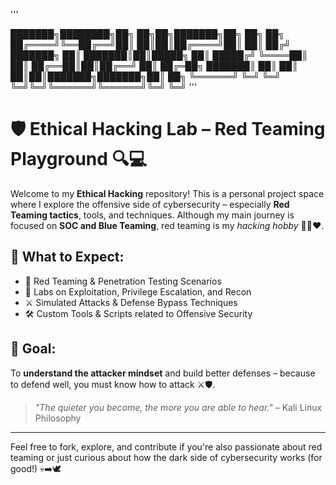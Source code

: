 '''

███████╗████████╗██╗  ██╗██╗███████╗██╗     ██╗  ██╗
██╔════╝╚══██╔══╝██║  ██║██║██╔════╝██║     ██║ ██╔╝
███████╗   ██║   ███████║██║█████╗  ██║     █████╔╝ 
╚════██║   ██║   ██╔══██║██║██╔══╝  ██║     ██╔═██╗ 
███████║   ██║   ██║  ██║██║███████╗███████╗██║  ██╗
╚══════╝   ╚═╝   ╚═╝  ╚═╝╚═╝╚══════╝╚══════╝╚═╝  ╚═╝
'''

# 🛡️ Ethical Hacking Lab – Red Teaming Playground 🔍💻

Welcome to my **Ethical Hacking** repository! This is a personal project space where I explore the offensive side of cybersecurity – especially **Red Teaming tactics**, tools, and techniques. Although my main journey is focused on **SOC and Blue Teaming**, red teaming is my *hacking hobby* 👨‍💻❤️.

## 🚩 What to Expect:
- 🔐 Red Teaming & Penetration Testing Scenarios  
- 🧪 Labs on Exploitation, Privilege Escalation, and Recon  
- ⚔️ Simulated Attacks & Defense Bypass Techniques  
- 🛠️ Custom Tools & Scripts related to Offensive Security  

## 🎯 Goal:
To **understand the attacker mindset** and build better defenses – because to defend well, you must know how to attack ⚔️🛡️.

> *"The quieter you become, the more you are able to hear."* – Kali Linux Philosophy

---

Feel free to fork, explore, and contribute if you're also passionate about red teaming or just curious about how the dark side of cybersecurity works (for good!) 💀➡️🕊️
